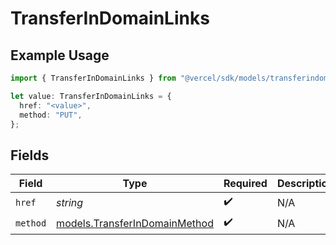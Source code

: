 # TransferInDomainLinks

## Example Usage

```typescript
import { TransferInDomainLinks } from "@vercel/sdk/models/transferindomainop.js";

let value: TransferInDomainLinks = {
  href: "<value>",
  method: "PUT",
};
```

## Fields

| Field                                                                | Type                                                                 | Required                                                             | Description                                                          |
| -------------------------------------------------------------------- | -------------------------------------------------------------------- | -------------------------------------------------------------------- | -------------------------------------------------------------------- |
| `href`                                                               | *string*                                                             | :heavy_check_mark:                                                   | N/A                                                                  |
| `method`                                                             | [models.TransferInDomainMethod](../models/transferindomainmethod.md) | :heavy_check_mark:                                                   | N/A                                                                  |